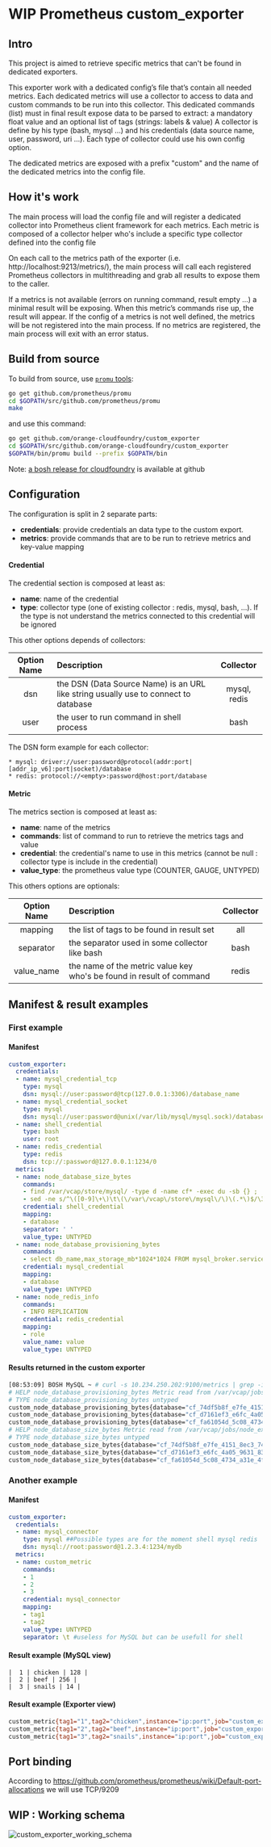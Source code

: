 # WIP Prometheus custom_exporter

## Intro

This project is aimed to retrieve specific metrics that can't be found in dedicated exporters.

This exporter work with a dedicated config’s file that’s contain all needed metrics. Each dedicated metrics will use a collector to access to data and custom commands to be run into this collector. This dedicated commands (list) must in final result expose data to be parsed to extract: a mandatory float value and an optional list of tags (strings: labels & value)
A collector is define by his type (bash, mysql ...) and his credentials (data source name, user, password, uri ...). Each type of collector could use his own config option.

The dedicated metrics are exposed with a prefix "custom" and the name of the dedicated metrics into the config file.
 
## How it's work
The main process will load the config file and will register a dedicated collector into Prometheus client framework for each metrics. Each metric is composed of a collector helper who's include a specific type collector defined into the config file

On each call to the metrics path of the exporter (i.e. http://localhost:9213/metrics/), the main process will call each registered Prometheus collectors in multithreading and grab all results to expose them to the caller.

If a metrics is not available (errors on running command, result empty ...) a minimal result will be exposing. When this metric’s commands rise up, the result will appear. If the config of a metrics is not well defined, the metrics will be not registered into the main process. If no metrics are registered, the main process will exit with an error status.

## Build from source 
To build from source, use [`promu` tools](https://github.com/prometheus/promu): 
```bash
go get github.com/prometheus/promu
cd $GOPATH/src/github.com/prometheus/promu
make
```

and use this command: 
```bash
go get github.com/orange-cloudfoundry/custom_exporter
cd $GOPATH/src/github.com/orange-cloudfoundry/custom_exporter
$GOPATH/bin/promu build --prefix $GOPATH/bin
```
Note: [a bosh release for cloudfoundry](https://github.com/orange-cloudfoundry/custom_exporter-boshrelease) is available at github

## Configuration 

The configuration is split in 2 separate parts:
 * **credentials**: provide credentials an data type to the custom export.
 * **metrics**: provide commands that are to be run to retrieve metrics and key-value mapping

#### Credential
The credential section is composed at least as:
  * **name**: name of the credential 
  * **type**: collector type (one of existing collector : redis, mysql, bash, ...). If the type is not understand the metrics connected to this credential will be ignored
  
This other options depends of collectors:

| Option Name | Description | Collector |
| :---------: | :---------- | :-------: |
| dsn | the DSN (Data Source Name) is an URL like string usually use to connect to database | mysql, redis | 
| user | the user to run command in shell process | bash |

The DSN form example for each collector: 

    * mysql: driver://user:password@protocol(addr:port|[addr_ip_v6]:port|socket)/database
    * redis: protocol://<empty>:password@host:port/database
 
#### Metric
The metrics section is composed at least as:
  * **name**: name of the metrics
  * **commands**: list of command to run to retrieve the metrics tags and value
  * **credential**: the credential's name to use in this metrics (cannot be null : collector type is include in the credential)
  * **value_type**: the prometheus value type (COUNTER, GAUGE, UNTYPED)
  
This others options are optionals: 

| Option Name | Description | Collector |
| :---------: | :---------- | :-------: |
| mapping | the list of tags to be found in result set | all |
| separator | the separator used in some collector like bash | bash |
| value_name | the name of the metric value key who's be found in result of command | redis |

## Manifest & result examples
### First example
#### Manifest
```yaml
custom_exporter:
  credentials:
  - name: mysql_credential_tcp
    type: mysql 
    dsn: mysql://user:password@tcp(127.0.0.1:3306)/database_name
  - name: mysql_credential_socket
    type: mysql 
    dsn: mysql://user:password@unix(/var/lib/mysql/mysql.sock)/database_name
  - name: shell_credential
    type: bash
    user: root
  - name: redis_credential
    type: redis
    dsn: tcp://:password@127.0.0.1:1234/0
  metrics:
  - name: node_database_size_bytes
    commands:
    - find /var/vcap/store/mysql/ -type d -name cf* -exec du -sb {} ;
    - sed -ne s/^\([0-9]\+\)\t\(\/var\/vcap\/store\/mysql\/\)\(.*\)$/\3 \1/p
    credential: shell_credential
    mapping:
    - database
    separator: ' '
    value_type: UNTYPED
  - name: node_database_provisioning_bytes
    commands:
    - select db_name,max_storage_mb*1024*1024 FROM mysql_broker.service_instances;
    credential: mysql_credential
    mapping:
    - database
    value_type: UNTYPED
  - name: node_redis_info
    commands:
    - INFO REPLICATION
    credential: redis_credential
    mapping:
    - role
    value_name: value
    value_type: UNTYPED
```

#### Results returned in the custom exporter

```bash
[08:53:09] BOSH MySQL ~ # curl -s 10.234.250.202:9100/metrics | grep -i 'node_database'
# HELP node_database_provisioning_bytes Metric read from /var/vcap/jobs/node_exporter/config/database_provisioning.prom
# TYPE node_database_provisioning_bytes untyped
custom_node_database_provisioning_bytes{database="cf_74df5b8f_e7fe_4151_8ec3_741296d42fbc"} 1.048576e+09
custom_node_database_provisioning_bytes{database="cf_d7161ef3_e6fc_4a05_9631_834525f0f7ba"} 1.048576e+09
custom_node_database_provisioning_bytes{database="cf_fa61054d_5c08_4734_a31e_4f2e6065897b"} 1.048576e+08
# HELP node_database_size_bytes Metric read from /var/vcap/jobs/node_exporter/config/database_size.prom
# TYPE node_database_size_bytes untyped
custom_node_database_size_bytes{database="cf_74df5b8f_e7fe_4151_8ec3_741296d42fbc"} 4157
custom_node_database_size_bytes{database="cf_d7161ef3_e6fc_4a05_9631_834525f0f7ba"} 4157
custom_node_database_size_bytes{database="cf_fa61054d_5c08_4734_a31e_4f2e6065897b"} 4157
```

### Another example 
#### Manifest 
```yaml
custom_exporter:
  credentials:
  - name: mysql_connector
    type: mysql ##Possible types are for the moment shell mysql redis
    dsn: mysql://root:password@1.2.3.4:1234/mydb
  metrics:
  - name: custom_metric
    commands:
    - 1
    - 2
    - 3
    credential: mysql_connector
    mapping:
    - tag1
    - tag2
    value_type: UNTYPED
    separator: \t #useless for MySQL but can be usefull for shell
```

#### Result example (MySQL view)
```mysql
|  1 | chicken | 128 |
|  2 | beef | 256 |
|  3 | snails | 14 | 
```

#### Result example (Exporter view)
```bash
custom_metric{tag1="1",tag2="chicken",instance="ip:port",job="custom_exporter"}  128
custom_metric{tag1="2",tag2="beef",instance="ip:port",job="custom_exporter"}  256
custom_metric{tag1="3",tag2="snails",instance="ip:port",job="custom_exporter"}  14
```

## Port binding
According to https://github.com/prometheus/prometheus/wiki/Default-port-allocations we will use TCP/9209

## WIP : Working schema
![custom_exporter_working_schema](custom_exporter.png)
